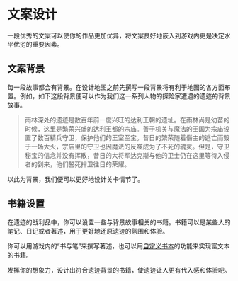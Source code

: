 # 文案设计

一段优秀的文案可以使你的作品更加优异，将文案良好地嵌入到游戏内更是决定水平优劣的重要因素。

## 文案背景

每一段故事都会有背景。在设计地图之前先撰写一段背景将有利于地图的各方面布置。例如，如下这段背景便可以作为我们这一系列人物的探险家遭遇的遗迹的背景故事。

> 雨林深处的遗迹是数百年前一度兴旺的达利王朝的遗址。在雨林尚是幼苗的时候，这里是繁荣兴盛的达利王都的宗庙。善于机关与魔法的王国为宗庙设置了数百精兵守卫，保护他们的王室至宝。昔日的繁荣随着僭主的逃亡而毁于一场大火，宗庙里的守卫也因魔法的反噬成为了不死的魂灵。但是，守卫秘宝的信念并没有挥散，昔日的大将军达克斯与他的卫士仍在这里等待入侵者的到来，他们誓死捍卫往日的荣耀。

以此为背景，我们便可以更好地设计关卡情节了。

## 书籍设置

在遗迹的战利品中，你可以设置一些与背景故事相关的书籍。书籍可以是某些人的笔记、日记或者著述，用于更好地还原遗迹的氛围和体验。

你可以用游戏内的“书与笔”来撰写著述，也可以用[自定义书本](https://mc.163.com/dev/mcmanual/mc-dev/mcguide/20-%E7%8E%A9%E6%B3%95%E5%BC%80%E5%8F%91/15-%E8%87%AA%E5%AE%9A%E4%B9%89%E6%B8%B8%E6%88%8F%E5%86%85%E5%AE%B9/5-%E8%87%AA%E5%AE%9A%E4%B9%89%E4%B9%A6%E6%9C%AC/01-%E8%87%AA%E5%AE%9A%E4%B9%89%E5%9F%BA%E7%A1%80%E4%B9%A6%E6%9C%AC.html?catalog=1)的功能来实现富文本的书籍。

发挥你的想象力，设计出符合遗迹背景的书籍，使遗迹让人更有代入感和体验吧。